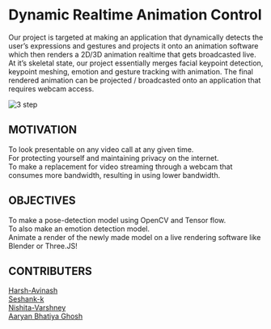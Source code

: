 # Dynamic Realtime Animation Control

Our project is targeted at making an application that dynamically detects the user’s expressions and gestures and projects it onto an animation software which then renders a 2D/3D animation realtime that gets broadcasted live. At it’s skeletal state, our project essentially merges facial keypoint detection, keypoint meshing, emotion and gesture tracking with animation. The final rendered animation can be projected / broadcasted onto an application that requires webcam access.

![3 step](https://user-images.githubusercontent.com/64661719/135105688-850bcca1-02cd-4332-9515-7117ebee3133.png)

## MOTIVATION <br>
To look presentable on any video call at any given time.<br>
For protecting yourself and maintaining privacy on the internet.<br>
To make a replacement for video streaming through a webcam that consumes more bandwidth, resulting in using lower bandwidth.<br>

## OBJECTIVES <br>
To make a pose-detection model using OpenCV and Tensor flow.<br>
To also make an emotion detection model.<br>
Animate a render of the newly made model on a live rendering software like Blender or Three.JS!<br>

## CONTRIBUTERS <br>
[Harsh-Avinash](https://github.com/Harsh-Avinash)<br>
[Seshank-k](https://github.com/Seshank-k)<br>
[Nishita-Varshney](https://github.com/Nishita-2605)<br>
[Aaryan Bhatiya Ghosh](https://github.com/METALXRAY)
